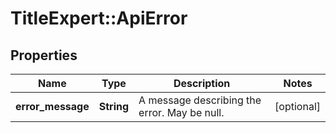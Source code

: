 # TitleExpert::ApiError

## Properties
Name | Type | Description | Notes
------------ | ------------- | ------------- | -------------
**error_message** | **String** | A message describing the error. May be null. | [optional] 



